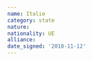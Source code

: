 ```yaml
---
name: Italie
category: state
nature: 
nationality: UE
alliance: 
date_signed: '2018-11-12'
---
```

    